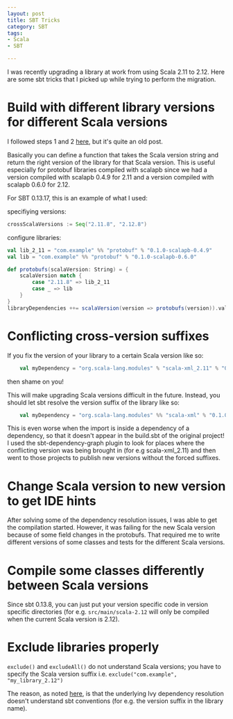 ```yaml
---
layout: post
title: SBT Tricks
category: SBT
tags:
- Scala
- SBT

---
```

I was recently upgrading a library at work from using Scala 2.11 to 2.12. Here are some sbt tricks that I picked up while trying to perform the migration.

<!--excerpt-->

# Build with different library versions for different Scala versions

I followed steps 1 and 2 [here](http://rosslawley.co.uk/how-to-handle-multiple-scala-versions/ "http://rosslawley.co.uk/how-to-handle-multiple-scala-versions/"), but it's quite an old post.

Basically you can define a function that takes the Scala version string and return the right version of the library for that Scala version. This is useful especially for protobuf libraries compiled with scalapb since we had a version compiled with scalapb 0.4.9 for 2.11 and a version compiled with scalapb 0.6.0 for 2.12.

For SBT 0.13.17, this is an example of what I used:

specifiying versions:
```scala
crossScalaVersions := Seq("2.11.8", "2.12.8")
```

configure libraries:
```scala
val lib_2_11 = "com.example" %% "protobuf" % "0.1.0-scalapb-0.4.9"
val lib = "com.example" %% "protobuf" % "0.1.0-scalapb-0.6.0"

def protobufs(scalaVersion: String) = {
	scalaVersion match {
		case "2.11.8" => lib_2_11
		case _ => lib
	}
}
libraryDependencies ++= scalaVersion(version => protobufs(version)).value
```

# Conflicting cross-version suffixes

If you fix the version of your library to a certain Scala version like so:

```scala
    val myDependency = "org.scala-lang.modules" % "scala-xml_2.11" % "0.1.0"
```

then shame on you!

This will make upgrading Scala versions difficult in the future. Instead, you should let sbt resolve the version suffix of the library like so:

```scala
    val myDependency = "org.scala-lang.modules" %% "scala-xml" % "0.1.0"
```

This is even worse when the import is inside a dependency of a dependency, so that it doesn't appear in the build.sbt of the original project! I used the sbt-dependency-graph plugin to look for places where the conflicting version was being brought in (for e.g scala-xml_2.11) and then went to those projects to publish new versions without the forced suffixes.

# Change Scala version to new version to get IDE hints

After solving some of the dependency resolution issues, I was able to get the compilation started. However, it was failing for the new Scala version because of some field changes in the protobufs. That required me to write different versions of some classes and tests for the different Scala versions.

# Compile some classes differently between Scala versions

Since sbt 0.13.8, you can just put your version specific code in version specific directories (for e.g. `src/main/scala-2.12` will only be compiled when the current Scala version is 2.12).

# Exclude libraries properly

`exclude()` and `excludeAll()` do not understand Scala versions; you have to specify the Scala version suffix i.e. `exclude("com.example", "my_library_2.12")`

The reason, as noted [here](https://stackoverflow.com/questions/25179314/why-is-sbt-not-excluding-these-libraries-despite-using-excludes), is that the underlying Ivy dependency resolution doesn't understand sbt conventions (for e.g. the version suffix in the library name).